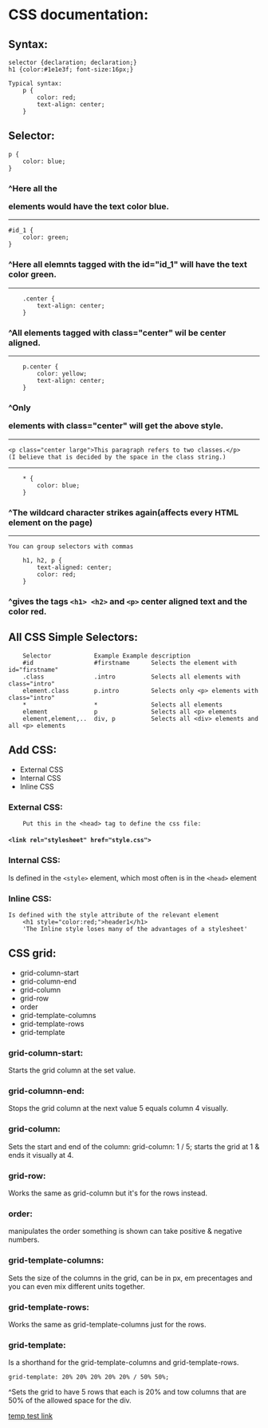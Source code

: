 # CSS documentation:

## Syntax:
    selector {declaration; declaration;}
    h1 {color:#1e1e3f; font-size:16px;}

    Typical syntax:
        p {
            color: red;
            text-align: center;
        }


## Selector:
    p {
        color: blue;
    }
### ^Here all the <p> elements would have the text color blue.
___________________________________

    #id_1 {
        color: green;
    }
### ^Here all elemnts tagged with the id="id_1" will have the text color green.
___________________________________

```
    .center {
        text-align: center;
    }
```
### ^All elements tagged with class="center" wil be center aligned.
___________________________________

```
    p.center {
        color: yellow;
        text-align: center;
    }
```
### ^Only <p> elements with class="center" will get the above style.
___________________________________

    <p class="center large">This paragraph refers to two classes.</p>
    (I believe that is decided by the space in the class string.)
___________________________________

```
    * {
        color: blue;
    }
```
### ^The wildcard character strikes again(affects every HTML element on the page)
___________________________________
    
    You can group selectors with commas
    
```
    h1, h2, p {
        text-aligned: center;
        color: red;
    }
```
### ^gives the tags ```<h1> <h2>``` and ```<p>``` center aligned text and the color red.


## All CSS Simple Selectors:
```
    Selector	        Example	Example description
    #id	                #firstname      Selects the element with id="firstname"
    .class              .intro          Selects all elements with class="intro"
    element.class       p.intro	        Selects only <p> elements with class="intro"
    *                   *               Selects all elements
    element             p               Selects all <p> elements
    element,element,..	div, p	        Selects all <div> elements and all <p> elements
```


## Add CSS:
- External CSS
- Internal CSS
- Inline CSS

### External CSS:
        Put this in the <head> tag to define the css file:
####    ```<link rel="stylesheet" href="style.css">```
    
### Internal CSS:
Is defined in the ```<style>``` element, which most often is in the ```<head>``` element

### Inline CSS:
    Is defined with the style attribute of the relevant element
        <h1 style="color:red;">header1</h1>
        'The Inline style loses many of the advantages of a stylesheet'
        
## CSS grid:
- grid-column-start
- grid-column-end
- grid-column
- grid-row
- order
- grid-template-columns
- grid-template-rows
- grid-template


### grid-column-start:
Starts the grid column at the set value.

### grid-columnn-end:
Stops the grid column at the next value 5 equals column 4 visually.

### grid-column:
Sets the start and end of the column:
        grid-column: 1 / 5;
        starts the grid at 1 & ends it visually at 4.

### grid-row:
Works the same as grid-column but it's for the rows instead.

### order:
 manipulates the order something is shown can take positive & negative numbers.

### grid-template-columns:
Sets the size of the columns in the grid, can be in px, em precentages and you can even mix different units together.

### grid-template-rows:
Works the same as grid-template-columns just for the rows.

### grid-template:
Is a shorthand for the grid-template-columns and grid-template-rows.
``` 
grid-template: 20% 20% 20% 20% 20% / 50% 50%;
```
^Sets the grid to have 5 rows that each is 20% and tow columns that are 50% of the allowed space for the div.

[temp test link](https://github.com/gigalomaniacx/html-css-js-documentation/blob/main/linkTest.md)